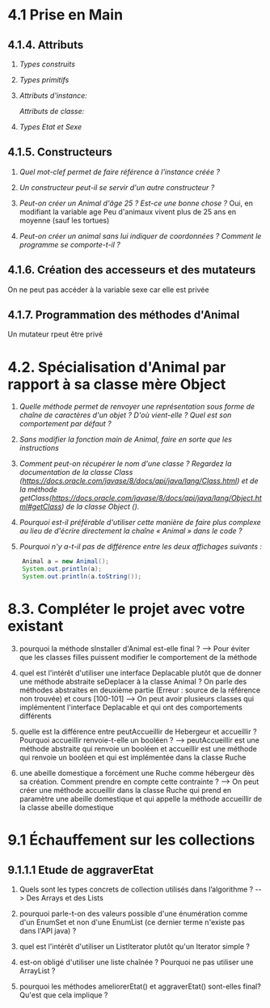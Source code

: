 # 4.1 Prise en Main

## 4.1.4. Attributs


1.  *Types construits*

2.  *Types primitifs*

3.  *Attributs d'instance:*

    *Attributs de classe:*

4.  *Types Etat et Sexe*


## 4.1.5. Constructeurs

1.  *Quel mot-clef permet de faire référence à l'instance créée ?*

2.  *Un constructeur peut-il se servir d'un autre constructeur ?*

3.  *Peut-on créer un Animal d'âge 25 ? Est-ce une bonne chose ?*
    Oui, en modifiant la variable age
    Peu d'animaux vivent plus de 25 ans en moyenne (sauf les tortues)

4.  *Peut-on créer un animal sans lui indiquer de coordonnées ?*
    *Comment le programme se comporte-t-il ?*

## 4.1.6. Création des accesseurs et des mutateurs

On ne peut pas accéder à la variable sexe car elle est privée

## 4.1.7. Programmation des méthodes d'Animal
Un mutateur rpeut être privé

# 4.2. Spécialisation d'Animal par rapport à sa classe mère Object

1.  *Quelle méthode permet de renvoyer une représentation sous forme de chaîne de caractères d'un objet ? D'où vient-elle ? Quel est son comportement par défaut ?*




2. *Sans modifier la fonction main de Animal, faire en sorte que les instructions*

3. *Comment peut-on récupérer le nom d'une classe ? Regardez la documentation de la classe Class (https://docs.oracle.com/javase/8/docs/api/java/lang/Class.html) et de la méthode getClass(https://docs.oracle.com/javase/8/docs/api/java/lang/Object.html#getClass) de la classe Object ().*

4. *Pourquoi est-il préférable d'utiliser cette manière de faire plus complexe au lieu de d'écrire directement la chaîne « Animal » dans le code ?*

5. *Pourquoi n'y a-t-il pas de différence entre les deux affichages suivants :*
```java
    Animal a = new Animal(); 
    System.out.println(a); 
    System.out.println(a.toString());
```
# 8.3. Compléter le projet avec votre existant

3. pourquoi la méthode sInstaller d'Animal est-elle final ?
--> Pour éviter que les classes filles puissent modifier le comportement de la méthode


4. quel est l'intérêt d'utiliser une interface Deplacable plutôt que de donner une méthode abstraite seDeplacer à la classe Animal ? On parle des méthodes abstraites en deuxième partie (Erreur : source de la référence non trouvée) et cours [100-101]
--> On peut avoir plusieurs classes qui implémentent l'interface Deplacable et qui ont des comportements différents

5. quelle est la différence entre peutAccueillir de Hebergeur et accueillir ? Pourquoi accueillir renvoie-t-elle un booléen ?
--> peutAccueillir est une méthode abstraite qui renvoie un booléen et accueillir est une méthode qui renvoie un booléen et qui est implémentée dans la classe Ruche

6. une abeille domestique a forcément une Ruche comme hébergeur dès sa création. Comment prendre en compte cette contrainte ?
--> On peut créer une méthode accueillir dans la classe Ruche qui prend en paramètre une abeille domestique et qui appelle la méthode accueillir de la classe abeille domestique

# 9.1 Échauffement sur les collections

## 9.1.1.1 Etude de aggraverEtat

1. Quels sont les types concrets de collection utilisés dans l’algorithme ?
--> Des Arrays et des Lists


2. pourquoi parle-t-on des valeurs possible d'une énumération comme d'un EnumSet et non d'une EnumList (ce dernier terme n'existe pas dans l'API java) ?

3. quel est l'intérêt d'utiliser un ListIterator plutôt qu'un Iterator simple ?

4. est-on obligé d'utiliser une liste chaînée ? Pourquoi ne pas utiliser une ArrayList ?

5. pourquoi les méthodes ameliorerEtat() et aggraverEtat() sont-elles final? Qu'est que cela implique ?
